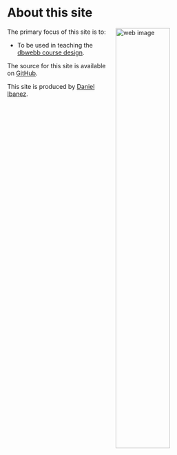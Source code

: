 About this site
==============================================

<img src="img/web-image.jpg" style="float: right; margin-left: 20px" width=50% alt="web image">

The primary focus of this site is to:

* To be used in teaching the [dbwebb course design](http://dbwebb.se/design).

The source for this site is available on [GitHub](https://github.com/dibanezalegria/anax-flat).

This site is produced by [Daniel Ibanez](daniel@fakemail.com).
